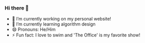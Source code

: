 ### Hi there 👋
- 🔭 I’m currently working on my personal website!
- 🌱 I’m currently learning algorithm design
- 😄 Pronouns: He/Him
- ⚡ Fun fact: I love to swim and 'The Office' is my favorite show!
<!--
**shivamsyal/shivamsyal** is a ✨ _special_ ✨ repository because its `README.md` (this file) appears on your GitHub profile.

Here are some ideas to get you started:

- 🔭 I’m currently working on ...
- 🌱 I’m currently learning ...
- 👯 I’m looking to collaborate on ...
- 🤔 I’m looking for help with ...
- 💬 Ask me about ...
- 📫 How to reach me: ...
- 😄 Pronouns: ...
- ⚡ Fun fact: ...
-->
